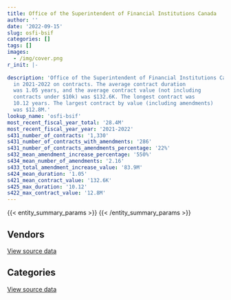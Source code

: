 ```yaml
---
title: Office of the Superintendent of Financial Institutions Canada
author: ''
date: '2022-09-15'
slug: osfi-bsif
categories: []
tags: []
images:
  - /img/cover.png
r_init: |-
  
description: 'Office of the Superintendent of Financial Institutions Canada spent an estimated $28.4M
  in 2021-2022 on contracts. The average contract duration
  was 1.05 years, and the average contract value (not including
  contracts under $10k) was $132.6K. The longest contract was
  10.12 years. The largest contract by value (including amendments)
  was $12.8M.'
lookup_name: 'osfi-bsif'
most_recent_fiscal_year_total: '28.4M'
most_recent_fiscal_year_year: '2021-2022'
s431_number_of_contracts: '1,330'
s431_number_of_contracts_with_amendments: '286'
s431_number_of_contracts_amendments_percentage: '22%'
s432_mean_amendment_increase_percentage: '550%'
s434_mean_number_of_amendments: '2.16'
s433_total_amendment_increase_value: '83.9M'
s424_mean_duration: '1.05'
s421_mean_contract_value: '132.6K'
s425_max_duration: '10.12'
s422_max_contract_value: '12.8M'
---
```


<script src="/rmarkdown-libs/htmlwidgets/htmlwidgets.js"></script>
<link href="/rmarkdown-libs/datatables-css/datatables-crosstalk.css" rel="stylesheet" />
<script src="/rmarkdown-libs/datatables-binding/datatables.js"></script>
<script src="/rmarkdown-libs/jquery/jquery-3.6.0.min.js"></script>
<link href="/rmarkdown-libs/dt-core-bootstrap/css/dataTables.bootstrap.min.css" rel="stylesheet" />
<link href="/rmarkdown-libs/dt-core-bootstrap/css/dataTables.bootstrap.extra.css" rel="stylesheet" />
<script src="/rmarkdown-libs/dt-core-bootstrap/js/jquery.dataTables.min.js"></script>
<script src="/rmarkdown-libs/dt-core-bootstrap/js/dataTables.bootstrap.min.js"></script>
<link href="/rmarkdown-libs/crosstalk/css/crosstalk.min.css" rel="stylesheet" />
<script src="/rmarkdown-libs/crosstalk/js/crosstalk.min.js"></script>
<script src="/rmarkdown-libs/htmlwidgets/htmlwidgets.js"></script>
<link href="/rmarkdown-libs/datatables-css/datatables-crosstalk.css" rel="stylesheet" />
<script src="/rmarkdown-libs/datatables-binding/datatables.js"></script>
<script src="/rmarkdown-libs/jquery/jquery-3.6.0.min.js"></script>
<link href="/rmarkdown-libs/dt-core-bootstrap/css/dataTables.bootstrap.min.css" rel="stylesheet" />
<link href="/rmarkdown-libs/dt-core-bootstrap/css/dataTables.bootstrap.extra.css" rel="stylesheet" />
<script src="/rmarkdown-libs/dt-core-bootstrap/js/jquery.dataTables.min.js"></script>
<script src="/rmarkdown-libs/dt-core-bootstrap/js/dataTables.bootstrap.min.js"></script>
<link href="/rmarkdown-libs/crosstalk/css/crosstalk.min.css" rel="stylesheet" />
<script src="/rmarkdown-libs/crosstalk/js/crosstalk.min.js"></script>

{{< entity_summary_params >}}
{{< /entity_summary_params >}}

## Vendors

<div id="htmlwidget-1" style="width:100%;height:auto;" class="datatables html-widget"></div>
<script type="application/json" data-for="htmlwidget-1">{"x":{"style":"bootstrap","filter":"none","vertical":false,"data":[["<a href=\"/vendors/accenture/\">Accenture<\/a>","<a href=\"/vendors/adga_group/\">ADGA Group<\/a>","<a href=\"/vendors/advanced_business_interiors/\">Advanced Business Interiors<\/a>","<a href=\"/vendors/advanced_chippewa_technologies/\">Advanced Chippewa Technologies<\/a>","<a href=\"/vendors/altis_human_resources/\">Altis Human Resources<\/a>","<a href=\"/vendors/amex_bank_of_canada/\">Amex Bank of Canada<\/a>","<a href=\"/vendors/artemp_personnel_services/\">Artemp Personnel Services<\/a>","<a href=\"/vendors/avi_spl_canada/\">AVI SPL Canada<\/a>","<a href=\"/vendors/bdo_canada/\">BDO Canada<\/a>","<a href=\"/vendors/bell_canada/\">Bell Canada<\/a>","<a href=\"/vendors/blackberry/\">Blackberry<\/a>","<a href=\"/vendors/calian/\">Calian<\/a>","<a href=\"/vendors/canadian_corps_of_commissionaires/\">Canadian Corps of Commissionaires<\/a>","<a href=\"/vendors/carahsoft_technology/\">Carahsoft Technology<\/a>","<a href=\"/vendors/cdw_canada/\">CDW Canada<\/a>","<a href=\"/vendors/cgi/\">CGI<\/a>","<a href=\"/vendors/click_networks/\">Click Networks<\/a>","<a href=\"/vendors/cofomo/\">Cofomo<\/a>","<a href=\"/vendors/commvault_systems/\">Commvault Systems<\/a>","<a href=\"/vendors/conexsys/\">CONEXSYS<\/a>","<a href=\"/vendors/csdc_systems/\">CSDC Systems<\/a>","<a href=\"/vendors/d_doyle_installations/\">D Doyle Installations<\/a>","<a href=\"/vendors/dell_computer/\">Dell Computer<\/a>","<a href=\"/vendors/deloitte/\">Deloitte<\/a>","<a href=\"/vendors/donna_cona/\">Donna Cona<\/a>","<a href=\"/vendors/ecole_de_langues_abce/\">Ecole De Langues Abce<\/a>","<a href=\"/vendors/ecole_de_langues_la_cite/\">Ecole De Langues La Cite<\/a>","<a href=\"/vendors/environics_research_group/\">Environics Research Group<\/a>","<a href=\"/vendors/ernst_young/\">Ernst Young<\/a>","<a href=\"/vendors/excel_human_resources/\">Excel Human Resources<\/a>","<a href=\"/vendors/factiva/\">Factiva<\/a>","<a href=\"/vendors/fast_forward_french/\">Fast Forward French<\/a>","<a href=\"/vendors/fast_track_staffing/\">Fast Track Staffing<\/a>","<a href=\"/vendors/gartner/\">Gartner<\/a>","<a href=\"/vendors/gc_strategies/\">GC Strategies<\/a>","<a href=\"/vendors/haworth/\">Haworth<\/a>","<a href=\"/vendors/hewlett_packard/\">Hewlett Packard<\/a>","<a href=\"/vendors/hypertec/\">Hypertec<\/a>","<a href=\"/vendors/i4c_information_technology/\">I4C Information Technology<\/a>","<a href=\"/vendors/ibiska_telecom/\">Ibiska Telecom<\/a>","<a href=\"/vendors/ibm_canada/\">IBM Canada<\/a>","<a href=\"/vendors/info_tech_research_group/\">Info Tech Research Group<\/a>","<a href=\"/vendors/integra_networks/\">Integra Networks<\/a>","<a href=\"/vendors/interactive_audio_visual/\">Interactive Audio Visual<\/a>","<a href=\"/vendors/ipss/\">IPSS<\/a>","<a href=\"/vendors/iron_mountain/\">Iron Mountain<\/a>","<a href=\"/vendors/itex/\">ITEX<\/a>","<a href=\"/vendors/kpmg/\">KPMG<\/a>","<a href=\"/vendors/kyndryl_canada/\">Kyndryl Canada<\/a>","<a href=\"/vendors/language_research_development_group/\">Language Research Development Group<\/a>","<a href=\"/vendors/lannick_contract_solutions/\">Lannick Contract Solutions<\/a>","<a href=\"/vendors/lansdowne_technologies/\">Lansdowne Technologies<\/a>","<a href=\"/vendors/linovati/\">Linovati<\/a>","<a href=\"/vendors/lro_staffing/\">LRO Staffing<\/a>","<a href=\"/vendors/lumina_it/\">Lumina IT<\/a>","<a href=\"/vendors/maxsys_staffing_and_consulting/\">Maxsys Staffing and Consulting<\/a>","<a href=\"/vendors/mdos_consulting/\">MDOS Consulting<\/a>","<a href=\"/vendors/media_q/\">Media Q<\/a>","<a href=\"/vendors/michael_wager_consulting/\">Michael Wager Consulting<\/a>","<a href=\"/vendors/microsoft_canada/\">Microsoft Canada<\/a>","<a href=\"/vendors/mnp/\">MNP<\/a>","<a href=\"/vendors/morneau_shepell/\">Morneau Shepell<\/a>","<a href=\"/vendors/nattiq/\">NATTIQ<\/a>","<a href=\"/vendors/nisha_techonologies/\">Nisha Techonologies<\/a>","<a href=\"/vendors/nitam_solutions/\">Nitam Solutions<\/a>","<a href=\"/vendors/northern_micro/\">Northern Micro<\/a>","<a href=\"/vendors/onx_enterprise_solutions/\">OnX Enterprise Solutions<\/a>","<a href=\"/vendors/optiv_canada_federal/\">Optiv Canada Federal<\/a>","<a href=\"/vendors/panasonic/\">Panasonic<\/a>","<a href=\"/vendors/pleiad_canada/\">Pleiad Canada<\/a>","<a href=\"/vendors/precisionit/\">PrecisionIT<\/a>","<a href=\"/vendors/pricewaterhouse_coopers/\">Pricewaterhouse Coopers<\/a>","<a href=\"/vendors/promaxis/\">Promaxis<\/a>","<a href=\"/vendors/purelogic/\">PureLogic<\/a>","<a href=\"/vendors/qmr/\">QMR<\/a>","<a href=\"/vendors/quintet_consulting/\">Quintet Consulting<\/a>","<a href=\"/vendors/randstad/\">Randstad<\/a>","<a href=\"/vendors/raymond_chabot_grant_thornton/\">Raymond Chabot Grant Thornton<\/a>","<a href=\"/vendors/rhea/\">RHEA<\/a>","<a href=\"/vendors/s_p_global_market_intelligence/\">S P Global Market Intelligence<\/a>","<a href=\"/vendors/samson_associes/\">Samson Associes<\/a>","<a href=\"/vendors/sas_institute/\">SAS Institute<\/a>","<a href=\"/vendors/sharp_electronics/\">Sharp Electronics<\/a>","<a href=\"/vendors/shi_canada/\">SHI Canada<\/a>","<a href=\"/vendors/si_systems/\">SI Systems<\/a>","<a href=\"/vendors/softchoice/\">Softchoice<\/a>","<a href=\"/vendors/stoneworks_technologies/\">Stoneworks Technologies<\/a>","<a href=\"/vendors/systematix_solutions/\">Systematix Solutions<\/a>","<a href=\"/vendors/tankatek/\">Tankatek<\/a>","<a href=\"/vendors/telecom_computer_services/\">Telecom Computer Services<\/a>","<a href=\"/vendors/telus_canada/\">Telus Canada<\/a>","<a href=\"/vendors/teramach_technologies/\">Teramach Technologies<\/a>","<a href=\"/vendors/the_aim_group/\">The AIM Group<\/a>","<a href=\"/vendors/the_mathworks/\">The Mathworks<\/a>","<a href=\"/vendors/the_vcan_group/\">The VCAN Group<\/a>","<a href=\"/vendors/thomson_reuters/\">Thomson Reuters<\/a>","<a href=\"/vendors/trm_technologies/\">TRM Technologies<\/a>","<a href=\"/vendors/turtle_island_staffing/\">Turtle Island Staffing<\/a>","<a href=\"/vendors/ubiqus_canada/\">Ubiqus Canada<\/a>","<a href=\"/vendors/university_of_ottawa/\">University of Ottawa<\/a>","<a href=\"/vendors/veritaaq_technology_house/\">Veritaaq Technology House<\/a>","<a href=\"/vendors/vmware/\">VMware<\/a>","<a href=\"/vendors/wolters_kluwer/\">Wolters Kluwer<\/a>","<a href=\"/vendors/zycom/\">Zycom<\/a>"],[3345051.77,null,290011.26,30896.89,205282.48,82565.95,null,null,730893.34,212673.51,24224.83,9339.76,320629.02,1503.42,null,377921.3,null,583011.76,null,158363.77,17088.93,null,175606.07,157705.94,null,28709.41,null,68290.58,25000,1251044.78,38591.76,null,27387.96,196974.57,null,49968.06,null,null,365646.46,442224.16,256690.07,29206.64,812314.07,null,null,42316.29,1115030.8,24986.79,null,null,41646.15,15820,24860,0,22912.46,null,null,4162.7,87729.7,799492.79,121928.65,null,null,110991.69,null,48429.47,null,null,null,null,26093.38,194387.1,null,null,null,null,104422.86,221123.18,24973,217991.17,null,115227.23,147587.46,null,395627.97,96312.43,137009.44,246485.98,null,26879.07,368148.4,512007.87,27147.37,36151.39,86271.19,null,410155.48,59449.77,262634.74,5951.66,2957034.6,130278.94,null,null],[4280730.58,16304.15,547340.47,21038.17,410521.78,87609.98,21273.11,null,700332.89,90885.43,32093.13,282900.94,159458.68,16246.62,null,null,null,1383125.74,null,7013.99,14949.89,76632.83,17824.62,58415.26,null,3251.44,null,65031.23,null,1435909.5,39744.36,null,22275.54,344222.82,null,122262.99,16927.4,116499.61,409255.67,443002.44,211757.97,33062.11,338063.14,null,3345.41,30750.18,129095.84,75594.13,null,null,148736.25,null,null,null,22975.23,null,null,4174.1,173626.91,385098.18,122262.7,13325.12,null,899334.99,null,14190.41,null,29576.7,52006.32,76637.98,null,98606.54,1273.15,null,null,null,null,102503.17,null,218588.41,null,81993.75,213608.36,null,396711.88,105250.61,552718.14,247161.29,null,73175.39,941864.07,412526.92,2746.87,12754.33,86507.55,15707.6,417729.06,2347.76,263354.28,6914.05,4036923.82,204033.47,null,null],[5080690.92,49181.95,25231.39,142084.68,323525.29,89749.76,123931.89,null,748206.27,856270.59,151813.4,157256.71,313397.96,null,22776.87,null,null,1090920.14,70959.6,null,3714.52,50718.17,15112.17,67620.47,null,55498.57,null,77368.15,71376.73,1448453.14,43718.8,null,null,337257.88,8925.31,null,null,169892.11,408137.49,429843.47,220652.56,46652.4,327471.54,10999.34,70506.06,19257.11,184485.95,48618.26,null,null,null,null,null,null,null,null,291043.34,4162.7,337020.03,1471976.16,121928.65,53446.92,null,493943.67,null,54365.43,null,16599.91,null,114642.88,null,98337.12,42469.4,null,3975.42,null,null,109090.2,null,274370.19,null,36957.42,271261.35,null,395627.97,123125.1,313083.13,183682.7,null,39485.61,162927.94,251139.17,null,12107.73,21508.71,null,403016.79,null,334558.46,16937.11,3117234.73,31949.55,null,27213.23],[1429240.14,49181.95,null,null,323525.29,null,null,110361.37,1031044.93,444628.55,247439.84,157007.63,683563.8,null,231358.75,null,57324.26,802904.78,null,null,null,23865.6,33686.71,45307.01,253017.11,97122.15,39603.15,75564.13,291293.37,1275289.87,45030.45,57297.88,null,209573.52,49359.69,null,null,14972.5,408137.49,467971.39,326432.24,49166.25,264646.35,150.68,160689.96,22851.92,126269.91,31668.26,41885.4,30932.33,null,null,null,null,null,49494,461873.12,19944.5,158521.49,1839966.51,null,40268.23,26779.87,751319.57,128301.33,107231.49,38836.39,14499.74,63969.43,114642.88,null,null,2773.65,128237.95,29020.58,61885.71,null,86098.07,null,318701.33,29808.98,37703.41,213745.89,26220.3,395627.97,57967,296190.28,null,173905.91,null,142573.22,48986.53,null,null,null,null,null,null,216960,12760.84,4602775.85,152726.1,11045.7,null]],"container":"<table class=\"table table-striped table-hover row-border order-column display\">\n  <thead>\n    <tr>\n      <th>Vendor<\/th>\n      <th>2018-2019<\/th>\n      <th>2019-2020<\/th>\n      <th>2020-2021<\/th>\n      <th>2021-2022<\/th>\n    <\/tr>\n  <\/thead>\n<\/table>","options":{"order":[[4,"desc"]],"pageLength":10,"autoWidth":true,"columnDefs":[{"targets":1,"render":"function(data, type, row, meta) {\n    return type !== 'display' ? data : DTWidget.formatCurrency(data, \"$\", 2, 3, \",\", \".\", true, null);\n  }"},{"targets":2,"render":"function(data, type, row, meta) {\n    return type !== 'display' ? data : DTWidget.formatCurrency(data, \"$\", 2, 3, \",\", \".\", true, null);\n  }"},{"targets":3,"render":"function(data, type, row, meta) {\n    return type !== 'display' ? data : DTWidget.formatCurrency(data, \"$\", 2, 3, \",\", \".\", true, null);\n  }"},{"targets":4,"render":"function(data, type, row, meta) {\n    return type !== 'display' ? data : DTWidget.formatCurrency(data, \"$\", 2, 3, \",\", \".\", true, null);\n  }"},{"width":"16%","targets":[1,2,3,4]},{"className":"dt-right","targets":[1,2,3,4]}],"orderClasses":false}},"evals":["options.columnDefs.0.render","options.columnDefs.1.render","options.columnDefs.2.render","options.columnDefs.3.render"],"jsHooks":[]}</script>
<p class="text-right">
<a href="https://github.com/GoC-Spending/contracts-data/tree/main/data/out/departments/osfi-bsif/summary_by_fiscal_year_by_vendor.csv" class="source-data-link btn btn-link">View source data</a>
</p>

## Categories

<div id="htmlwidget-2" style="width:100%;height:auto;" class="datatables html-widget"></div>
<script type="application/json" data-for="htmlwidget-2">{"x":{"style":"bootstrap","filter":"none","vertical":false,"data":[["<a href=\"/categories/facilities_and_construction/\">Facilities and construction<\/a>","<a href=\"/categories/office_management/\">Office management<\/a>","<a href=\"/categories/professional_services/\">Professional services<\/a>","<a href=\"/categories/information_technology/\">Information technology<\/a>","<a href=\"/categories/medical/\">Medical<\/a>","<a href=\"/categories/travel/\">Travel<\/a>","<a href=\"/categories/security_and_protection/\">Security and protection<\/a>","<a href=\"/categories/human_capital/\">Human capital<\/a>"],[141915.56,774386.39,3943437.58,18938726.94,null,null,320629.02,1791801.23],[268641.2,1670973.85,5084623.04,21956985.1,null,37375.24,269133.68,3063031.79],[211306.63,182776.98,4085953.15,22810750.76,null,89749.76,370242.21,2465457.65],[199543.95,452487.03,4267583.79,20547865.53,465.16,18348.33,633052.8,2273564.06]],"container":"<table class=\"table table-striped table-hover row-border order-column display\">\n  <thead>\n    <tr>\n      <th>Category<\/th>\n      <th>2018-2019<\/th>\n      <th>2019-2020<\/th>\n      <th>2020-2021<\/th>\n      <th>2021-2022<\/th>\n    <\/tr>\n  <\/thead>\n<\/table>","options":{"order":[[4,"desc"]],"dom":"t","pageLength":30,"autoWidth":true,"columnDefs":[{"targets":1,"render":"function(data, type, row, meta) {\n    return type !== 'display' ? data : DTWidget.formatCurrency(data, \"$\", 2, 3, \",\", \".\", true, null);\n  }"},{"targets":2,"render":"function(data, type, row, meta) {\n    return type !== 'display' ? data : DTWidget.formatCurrency(data, \"$\", 2, 3, \",\", \".\", true, null);\n  }"},{"targets":3,"render":"function(data, type, row, meta) {\n    return type !== 'display' ? data : DTWidget.formatCurrency(data, \"$\", 2, 3, \",\", \".\", true, null);\n  }"},{"targets":4,"render":"function(data, type, row, meta) {\n    return type !== 'display' ? data : DTWidget.formatCurrency(data, \"$\", 2, 3, \",\", \".\", true, null);\n  }"},{"width":"16%","targets":[1,2,3,4]},{"className":"dt-right","targets":[1,2,3,4]}],"orderClasses":false,"lengthMenu":[10,25,30,50,100]}},"evals":["options.columnDefs.0.render","options.columnDefs.1.render","options.columnDefs.2.render","options.columnDefs.3.render"],"jsHooks":[]}</script>
<p class="text-right">
<a href="https://github.com/GoC-Spending/contracts-data/tree/main/data/out/departments/osfi-bsif/summary_by_fiscal_year_by_category.csv" class="source-data-link btn btn-link">View source data</a>
</p>
